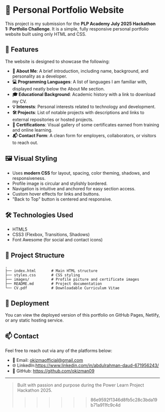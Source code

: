 
# 💼 Personal Portfolio Website

This project is my submission for the **PLP Academy July 2025 Hackathon 1: Portfolio Challenge**. It is a simple, fully responsive personal portfolio website built using only HTML and CSS.

## 🌟 Features

The website is designed to showcase the following:

- **👤 About Me**: A brief introduction, including name, background, and personality as a developer.
- **💻 Programming Languages**: A list of languages I am familiar with, displayed neatly below the About Me section.
- **🎓 Educational Background**: Academic history with a link to download my CV.
- **💡 Interests**: Personal interests related to technology and development.
- **🛠️ Projects**: List of notable projects with descriptions and links to external repositories or hosted projects.
- **📜 Certifications**: Visual gallery of some certificates earned from training and online learning.
- **📬 Contact Form**: A clean form for employers, collaborators, or visitors to reach out.

## 🖼️ Visual Styling

- Uses **modern CSS** for layout, spacing, color theming, shadows, and responsiveness.
- Profile image is circular and stylishly bordered.
- Navigation is intuitive and anchored for easy section access.
- Custom hover effects for links and buttons.
- "Back to Top" button is centered and responsive.

## 🛠️ Technologies Used

- HTML5
- CSS3 (Flexbox, Transitions, Shadows)
- Font Awesome (for social and contact icons)

## 📁 Project Structure

```
.
├── index.html       # Main HTML structure
├── styles.css       # CSS styling
├── images/          # Profile picture and certificate images
├── README.md        # Project documentation
└── CV.pdf           # Downloadable Curriculum Vitae
```

## 🚀 Deployment

You can view the deployed version of this portfolio on GitHub Pages, Netlify, or any static hosting service.

## 📫 Contact

Feel free to reach out via any of the platforms below:

- 📧 Email: okizmaofficial@gmail.com
- 🌐 LinkedIn:https://www.linkedin.com/in/abdulrahman-daud-671956243/
- 🐙 GitHub: https://github.com/okizman09

---

> Built with passion and purpose during the Power Learn Project Hackathon 2025.
>>>>>>> 86e9592f1346d8fb5c28c3bda19b71a911fc9c4d

